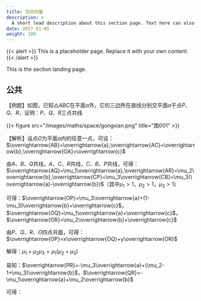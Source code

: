 ```yaml
---
title: 空间向量
description: >
  A short lead description about this section page. Text here can also be **bold** or _italic_ and can even be split over multiple paragraphs.
date: 2017-01-05
weight: 100
---
```


{{< alert >}}
This is a placeholder page. Replace it with your own content.
{{< /alert >}}

This is the section landing page.
## 公共
【例题】如图，已知$\triangle ABC$在平面$\alpha$外，它的三边所在直线分别交平面$\alpha$于点$P、Q、R$，证明：$P、Q、R$三点共线

{{< figure src="/images/maths/space/gongxian.png" title="图001" >}}

【解析】设点$O$为平面$\alpha$内的任意一点，可设：$\overrightarrow{AB}=\overrightarrow{a},\overrightarrow{AC}=\overrightarrow{b},\overrightarrow{OA}=\overrightarrow{c}$

由$A、B、Q$共线，$A、C、R$共线，$C、B、P$共线，可得：$\overrightarrow{AQ}=\mu_1\overrightarrow{a},\overrightarrow{AR}=\mu_2\overrightarrow{b},\overrightarrow{CP}=\mu_3\overrightarrow{CB}=\mu_3(\overrightarrow{a}-\overrightarrow{b})$（其中$\mu_1>1$，$\mu_2>1$，$\mu_3>1$）

可得：$\overrightarrow{OP}=\mu_3\overrightarrow{a}+(1-\mu_3)\overrightarrow{b}+\overrightarrow{c}$，$\overrightarrow{OQ}=\mu_1\overrightarrow{a}+\overrightarrow{c}$，$\overrightarrow{OR}=\mu_2\overrightarrow{b}+\overrightarrow{c}$

由$P、Q、R、O$四点共面，可得：$\overrightarrow{OP}=x\overrightarrow{OQ}+y\overrightarrow{OR}$

解得：$\mu_1+\mu_2\mu_3=\mu_1(\mu_2+\mu_3)$

易知：$\overrightarrow{PR}=-\mu_3\overrightarrow{a}+(\mu_2-1+\mu_3)\overrightarrow{b}$，$\overrightarrow{QR}=-\mu_1\overrightarrow{a}+\mu_2\overrightarrow{b}$

可得：





























